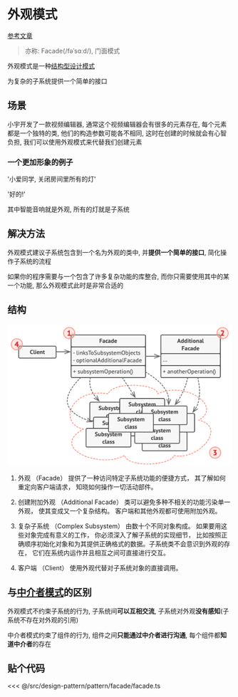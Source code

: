 # 外观模式

[参考文章](https://refactoringguru.cn/design-patterns/facade)

> 亦称: Facade(/fəˈsɑːd/), 门面模式

外观模式是一种[结构型设计模式](../pattern.md#结构型模式)

为复杂的子系统提供一个简单的接口

## 场景

小宇开发了一款视频编辑器, 通常这个视频编辑器会有很多的元素存在, 每个元素都是一个独特的类, 他们的构造参数可能各不相同, 这时在创建的时候就会有心智负担, 我们可以使用外观模式来代替我们创建元素

### 一个更加形象的例子

'小爱同学, 关闭房间里所有的灯'

'好的!'

其中智能音响就是外观, 所有的灯就是子系统

## 解决方法

外观模式建议子系统包含到一个名为外观的类中, 并**提供一个简单的接口**, 简化操作子系统的流程

如果你的程序需要与一个包含了许多复杂功能的库整合, 而你只需要使用其中的某一个功能, 那么外观模式此时是非常合适的

## 结构

![structure](./structure-indexed.png)

1. 外观 （Facade） 提供了一种访问特定子系统功能的便捷方式， 其了解如何重定向客户端请求， 知晓如何操作一切活动部件。

2. 创建附加外观 （Additional Facade） 类可以避免多种不相关的功能污染单一外观， 使其变成又一个复杂结构。 客户端和其他外观都可使用附加外观。

3. 复杂子系统 （Complex Subsystem） 由数十个不同对象构成。 如果要用这些对象完成有意义的工作， 你必须深入了解子系统的实现细节， 比如按照正确顺序初始化对象和为其提供正确格式的数据。子系统类不会意识到外观的存在， 它们在系统内运作并且相互之间可直接进行交互。

4. 客户端 （Client） 使用外观代替对子系统对象的直接调用。

## 与[中介者模式](../mediator/mediator.md)的区别

外观模式不约束子系统的行为, 子系统间**可以互相交流**, 子系统对外观**没有感知**(子系统不存在对外观的引用)

中介者模式约束了组件的行为, 组件之间**只能通过中介者进行沟通**, 每个组件都**知道中介者**的存在

## 贴个代码

<<< @/src/design-pattern/pattern/facade/facade.ts
